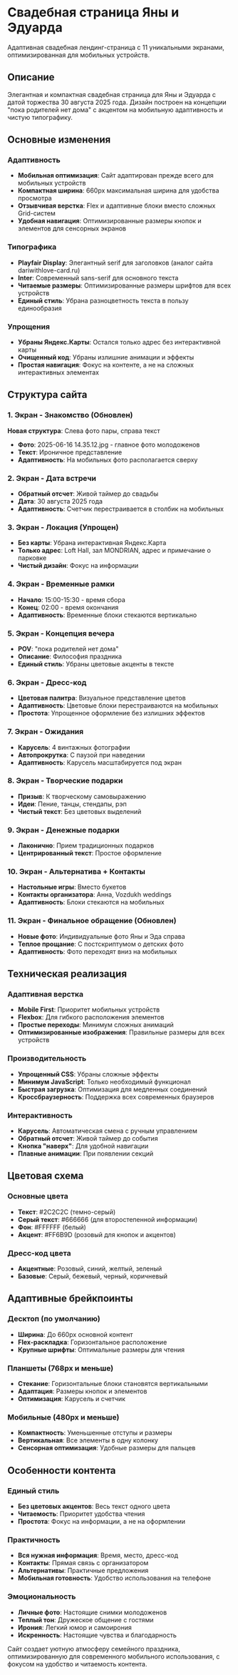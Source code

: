 # Свадебная страница Яны и Эдуарда

Адаптивная свадебная лендинг-страница с 11 уникальными экранами, оптимизированная для мобильных устройств.

## Описание

Элегантная и компактная свадебная страница для Яны и Эдуарда с датой торжества 30 августа 2025 года. Дизайн построен на концепции "пока родителей нет дома" с акцентом на мобильную адаптивность и чистую типографику.

## Основные изменения

### Адаптивность
- **Мобильная оптимизация**: Сайт адаптирован прежде всего для мобильных устройств
- **Компактная ширина**: 660px максимальная ширина для удобства просмотра
- **Отзывчивая верстка**: Flex и адаптивные блоки вместо сложных Grid-систем
- **Удобная навигация**: Оптимизированные размеры кнопок и элементов для сенсорных экранов

### Типографика
- **Playfair Display**: Элегантный serif для заголовков (аналог сайта dariwithlove-card.ru)
- **Inter**: Современный sans-serif для основного текста
- **Читаемые размеры**: Оптимизированные размеры шрифтов для всех устройств
- **Единый стиль**: Убрана разноцветность текста в пользу единообразия

### Упрощения
- **Убраны Яндекс.Карты**: Остался только адрес без интерактивной карты
- **Очищенный код**: Убраны излишние анимации и эффекты
- **Простая навигация**: Фокус на контенте, а не на сложных интерактивных элементах

## Структура сайта

### 1. Экран - Знакомство (Обновлен)
**Новая структура**: Слева фото пары, справа текст
- **Фото**: 2025-06-16 14.35.12.jpg - главное фото молодоженов
- **Текст**: Ироничное представление
- **Адаптивность**: На мобильных фото располагается сверху

### 2. Экран - Дата встречи
- **Обратный отсчет**: Живой таймер до свадьбы
- **Дата**: 30 августа 2025 года
- **Адаптивность**: Счетчик перестраивается в столбик на мобильных

### 3. Экран - Локация (Упрощен)
- **Без карты**: Убрана интерактивная Яндекс.Карта
- **Только адрес**: Loft Hall, зал MONDRIAN, адрес и примечание о парковке
- **Чистый дизайн**: Фокус на информации

### 4. Экран - Временные рамки
- **Начало**: 15:00-15:30 - время сбора
- **Конец**: 02:00 - время окончания
- **Адаптивность**: Временные блоки стекаются вертикально

### 5. Экран - Концепция вечера
- **POV**: "пока родителей нет дома"
- **Описание**: Философия праздника
- **Единый стиль**: Убраны цветовые акценты в тексте

### 6. Экран - Дресс-код
- **Цветовая палитра**: Визуальное представление цветов
- **Адаптивность**: Цветовые блоки перестраиваются на мобильных
- **Простота**: Упрощенное оформление без излишних эффектов

### 7. Экран - Ожидания
- **Карусель**: 4 винтажных фотографии
- **Автопрокрутка**: С паузой при наведении
- **Адаптивность**: Карусель масштабируется под экран

### 8. Экран - Творческие подарки
- **Призыв**: К творческому самовыражению
- **Идеи**: Пение, танцы, стендапы, рэп
- **Чистый текст**: Без цветовых выделений

### 9. Экран - Денежные подарки
- **Лаконично**: Прием традиционных подарков
- **Центрированный текст**: Простое оформление

### 10. Экран - Альтернатива + Контакты
- **Настольные игры**: Вместо букетов
- **Контакты организатора**: Анна, Vozdukh weddings
- **Адаптивность**: Блоки стекаются на мобильных

### 11. Экран - Финальное обращение (Обновлен)
- **Новые фото**: Индивидуальные фото Яны и Эда справа
- **Теплое прощание**: С постскриптумом о детских фото
- **Адаптивность**: Фото переходят вниз на мобильных

## Техническая реализация

### Адаптивная верстка
- **Mobile First**: Приоритет мобильных устройств
- **Flexbox**: Для гибкого расположения элементов
- **Простые переходы**: Минимум сложных анимаций
- **Оптимизированные изображения**: Правильные размеры для всех устройств

### Производительность
- **Упрощенный CSS**: Убраны сложные эффекты
- **Минимум JavaScript**: Только необходимый функционал
- **Быстрая загрузка**: Оптимизация для медленных соединений
- **Кроссбраузерность**: Поддержка всех современных браузеров

### Интерактивность
- **Карусель**: Автоматическая смена с ручным управлением
- **Обратный отсчет**: Живой таймер до события
- **Кнопка "наверх"**: Для удобной навигации
- **Плавные анимации**: При появлении секций

## Цветовая схема

### Основные цвета
- **Текст**: #2C2C2C (темно-серый)
- **Серый текст**: #666666 (для второстепенной информации)
- **Фон**: #FFFFFF (белый)
- **Акцент**: #FF6B9D (розовый для кнопок и акцентов)

### Дресс-код цвета
- **Акцентные**: Розовый, синий, желтый, зеленый
- **Базовые**: Серый, бежевый, черный, коричневый

## Адаптивные брейкпоинты

### Десктоп (по умолчанию)
- **Ширина**: До 660px основной контент
- **Flex-раскладка**: Горизонтальное расположение
- **Крупные шрифты**: Оптимальные размеры для чтения

### Планшеты (768px и меньше)
- **Стекание**: Горизонтальные блоки становятся вертикальными
- **Адаптация**: Размеры кнопок и элементов
- **Оптимизация**: Карусель и счетчик

### Мобильные (480px и меньше)
- **Компактность**: Уменьшенные отступы и размеры
- **Вертикальная**: Все элементы в одну колонку
- **Сенсорная оптимизация**: Удобные размеры для пальцев

## Особенности контента

### Единый стиль
- **Без цветовых акцентов**: Весь текст одного цвета
- **Читаемость**: Приоритет удобства чтения
- **Простота**: Фокус на информации, а не на оформлении

### Практичность
- **Вся нужная информация**: Время, место, дресс-код
- **Контакты**: Прямая связь с организатором
- **Альтернативы**: Практичные предложения
- **Мобильная готовность**: Удобство использования на телефоне

### Эмоциональность
- **Личные фото**: Настоящие снимки молодоженов
- **Теплый тон**: Дружеское общение с гостями
- **Ирония**: Легкий юмор и самоирония
- **Искренность**: Настоящие чувства и благодарность

Сайт создает уютную атмосферу семейного праздника, оптимизированную для современного мобильного использования, с фокусом на удобство и читаемость контента. 